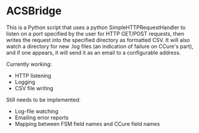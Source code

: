 ACSBridge
===========

This is a Python script that uses a python SimpleHTTPRequestHandler to listen on a port specified by the user for HTTP GET/POST requests, then writes the request into the specified directory as formatted CSV. It will also watch a directory for new .log files (an indication of failure on CCure's part), and if one appears, it will send it as an email to a configurable address.

Currently working:
* HTTP listening
* Logging
* CSV file writing

Still needs to be implemented:
* Log-file watching
* Emailing error reports
* Mapping between FSM field names and CCure field names
